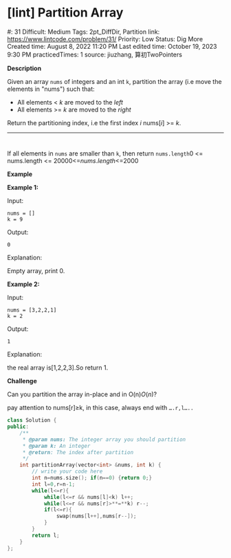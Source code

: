 # [lint] Partition Array

#: 31
Difficult: Medium
Tags: 2pt_DiffDir, Partition
link: https://www.lintcode.com/problem/31/
Priority: Low
Status: Dig More
Created time: August 8, 2022 11:20 PM
Last edited time: October 19, 2023 9:30 PM
practicedTimes: 1
source: jiuzhang, 算初TwoPointers

**Description**

Given an array `nums` of integers and an int `k`, partition the array (i.e move the elements in "nums") such that:

- All elements < *k* are moved to the *left*
- All elements >= *k* are moved to the *right*

Return the partitioning index, i.e the first index *i* nums[*i*] >= *k*.

---

# 

If all elements in `nums` are smaller than `k`, then return `nums.length`0 <= nums.length <= 20000<=*nums*.*length*<=2000

**Example**

**Example 1:**

Input:

```
nums = []
k = 9

```

Output:

```
0

```

Explanation:

Empty array, print 0.

**Example 2:**

Input:

```
nums = [3,2,2,1]
k = 2

```

Output:

```
1

```

Explanation:

the real array is[1,2,2,3].So return 1.

**Challenge**

Can you partition the array in-place and in O(n)*O*(*n*)?

pay attention to nums[r]≥k, in this case, always end with `….r,l…..`

```cpp
class Solution {
public:
    /**
     * @param nums: The integer array you should partition
     * @param k: An integer
     * @return: The index after partition
     */
    int partitionArray(vector<int> &nums, int k) {
        // write your code here
        int n=nums.size(); if(n==0) {return 0;}
        int l=0,r=n-1;
        while(l<=r){
            while(l<=r && nums[l]<k) l++;
            while(l<=r && nums[r]>**=**k) r--;
            if(l<=r){
                swap(nums[l++],nums[r--]);
            }
        }
        return l;
    }
};
```